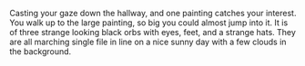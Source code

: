 Casting your gaze down the hallway, and one painting catches your interest. You walk up to the large painting, so big you could almost jump into it. It is of three strange looking black orbs with eyes, feet, and a strange hats. They are all marching single file in line on a nice sunny day with a few clouds in the background.
